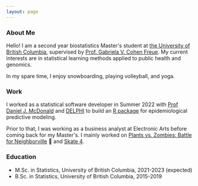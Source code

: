 ```yaml
---
layout: page
---
```


### About Me
Hello! I am a second year biostatistics Master's student at [the University of
British Columbia](https://www.stat.ubc.ca/), supervised by [Prof. 
Gabriela V. Cohen Freue](https://www.stat.ubc.ca/users/gabriela-v-cohen-freue). 
My current interests are in statistical learning methods applied to public health
and genomics. 

In my spare time, I enjoy snowboarding, playing volleyball, and yoga. 
### Work
I worked as a statistical software developer in Summer 2022 with 
[Prof Daniel J. McDonald](https://www.stat.ubc.ca/users/daniel-j-mcdonald) and 
[DELPHI](https://delphi.cmu.edu/) to build an 
[R package](https://cmu-delphi.github.io/epipredict/index.html) for epidemiological 
predictive modeling. 

Prior to that, I was working as a business analyst at Electronic Arts before coming back
for my Master's. I mainly worked on
[Plants vs. Zombies: Battle for Neighborville](https://www.ea.com/games/plants-vs-zombies/plants-vs-zombies-battle-for-neighborville) :sunflower:
and [Skate 4](https://twitter.com/skateea).

### Education
* M.Sc. in Statistics, University of British Columbia, 2021-2023 (expected)
* B.Sc. in Statistics, University of British Columbia, 2015-2019